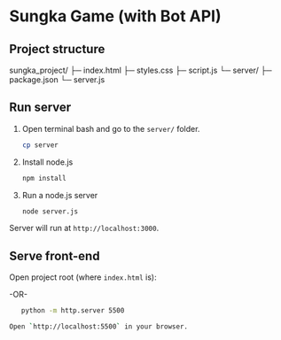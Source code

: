 # Sungka Game (with Bot API)

## Project structure

sungka_project/
├─ index.html
├─ styles.css
├─ script.js
└─ server/
   ├─ package.json
   └─ server.js

## Run server

1. Open terminal bash and go to the `server/` folder.
   ```bash
   cp server
2. Install node.js
   ```bash
   npm install
2. Run a node.js server
   ```bash
   node server.js

Server will run at `http://localhost:3000`.

## Serve front-end

Open project root (where `index.html` is):

-OR-

```bash
   python -m http.server 5500

Open `http://localhost:5500` in your browser.
